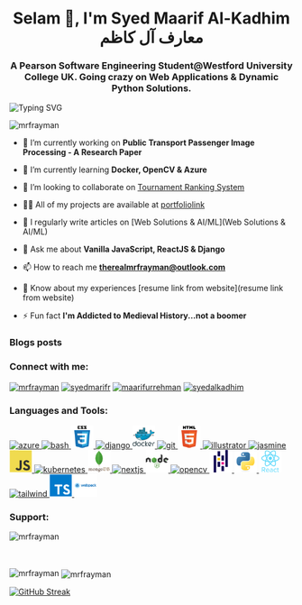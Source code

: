 <h1 align="center">Selam 👋, I'm Syed Maarif Al-Kadhim معارف آل كاظم</h1>
<h3 align="center">A Pearson Software Engineering Student@Westford University College UK. Going crazy on Web Applications & Dynamic Python Solutions.</h3>

![Typing SVG](https://readme-typing-svg.herokuapp.com?font=Quicksand&weight=700&sdze=26&duration=3000&pause=1000&color=0087F8&width=620&lines=I'm+a+Front-End+Developer;Building+UserCentral;Ben+bir+Front-End+Geli%C5%9Ftiricisiyim;UserCentral'u+Kurmak;)

<p align="left"> <img src="https://komarev.com/ghpvc/?username=mrfrayman&label=Profile%20views&color=0e75b6&style=flat" alt="mrfrayman" /> </p>

- 🔭 I’m currently working on **Public Transport Passenger Image Processing - A Research Paper**

- 🌱 I’m currently learning **Docker, OpenCV & Azure**

- 👯 I’m looking to collaborate on [Tournament Ranking System](https://mrfrayman.github.io/projects/first)

- 👨‍💻 All of my projects are available at [portfoliolink](portfoliolink)

- 📝 I regularly write articles on [Web Solutions & AI/ML](Web Solutions & AI/ML)

- 💬 Ask me about **Vanilla JavaScript, ReactJS & Django**

- 📫 How to reach me **therealmrfrayman@outlook.com**

- 📄 Know about my experiences [resume link from website](resume link from website)

- ⚡ Fun fact **I'm Addicted to Medieval History...not a boomer**

### Blogs posts
<!-- BLOG-POST-LIST:START -->
<!-- BLOG-POST-LIST:END -->

<h3 align="left">Connect with me:</h3>
<p align="left">
<a href="https://dev.to/mrfrayman" target="blank"><img align="center" src="https://raw.githubusercontent.com/rahuldkjain/github-profile-readme-generator/master/src/images/icons/Social/devto.svg" alt="mrfrayman" height="30" width="40" /></a>
<a href="https://twitter.com/syedmarifr" target="blank"><img align="center" src="https://raw.githubusercontent.com/rahuldkjain/github-profile-readme-generator/master/src/images/icons/Social/twitter.svg" alt="syedmarifr" height="30" width="40" /></a>
<a href="https://linkedin.com/in/maarifurrehman" target="blank"><img align="center" src="https://raw.githubusercontent.com/rahuldkjain/github-profile-readme-generator/master/src/images/icons/Social/linked-in-alt.svg" alt="maarifurrehman" height="30" width="40" /></a>
<a href="https://instagram.com/syedalkadhim" target="blank"><img align="center" src="https://raw.githubusercontent.com/rahuldkjain/github-profile-readme-generator/master/src/images/icons/Social/instagram.svg" alt="syedalkadhim" height="30" width="40" /></a>
</p>

<h3 align="left">Languages and Tools:</h3>
<p align="left"> <a href="https://azure.microsoft.com/en-in/" target="_blank" rel="noreferrer"> <img src="https://www.vectorlogo.zone/logos/microsoft_azure/microsoft_azure-icon.svg" alt="azure" width="40" height="40"/> </a> <a href="https://www.gnu.org/software/bash/" target="_blank" rel="noreferrer"> <img src="https://www.vectorlogo.zone/logos/gnu_bash/gnu_bash-icon.svg" alt="bash" width="40" height="40"/> </a> <a href="https://www.w3schools.com/css/" target="_blank" rel="noreferrer"> <img src="https://raw.githubusercontent.com/devicons/devicon/master/icons/css3/css3-original-wordmark.svg" alt="css3" width="40" height="40"/> </a> <a href="https://www.djangoproject.com/" target="_blank" rel="noreferrer"> <img src="https://cdn.worldvectorlogo.com/logos/django.svg" alt="django" width="40" height="40"/> </a> <a href="https://www.docker.com/" target="_blank" rel="noreferrer"> <img src="https://raw.githubusercontent.com/devicons/devicon/master/icons/docker/docker-original-wordmark.svg" alt="docker" width="40" height="40"/> </a> <a href="https://git-scm.com/" target="_blank" rel="noreferrer"> <img src="https://www.vectorlogo.zone/logos/git-scm/git-scm-icon.svg" alt="git" width="40" height="40"/> </a> <a href="https://www.w3.org/html/" target="_blank" rel="noreferrer"> <img src="https://raw.githubusercontent.com/devicons/devicon/master/icons/html5/html5-original-wordmark.svg" alt="html5" width="40" height="40"/> </a> <a href="https://www.adobe.com/in/products/illustrator.html" target="_blank" rel="noreferrer"> <img src="https://www.vectorlogo.zone/logos/adobe_illustrator/adobe_illustrator-icon.svg" alt="illustrator" width="40" height="40"/> </a> <a href="https://jasmine.github.io/" target="_blank" rel="noreferrer"> <img src="https://www.vectorlogo.zone/logos/jasmine/jasmine-icon.svg" alt="jasmine" width="40" height="40"/> </a> <a href="https://developer.mozilla.org/en-US/docs/Web/JavaScript" target="_blank" rel="noreferrer"> <img src="https://raw.githubusercontent.com/devicons/devicon/master/icons/javascript/javascript-original.svg" alt="javascript" width="40" height="40"/> </a> <a href="https://kubernetes.io" target="_blank" rel="noreferrer"> <img src="https://www.vectorlogo.zone/logos/kubernetes/kubernetes-icon.svg" alt="kubernetes" width="40" height="40"/> </a> <a href="https://www.mongodb.com/" target="_blank" rel="noreferrer"> <img src="https://raw.githubusercontent.com/devicons/devicon/master/icons/mongodb/mongodb-original-wordmark.svg" alt="mongodb" width="40" height="40"/> </a> <a href="https://nextjs.org/" target="_blank" rel="noreferrer"> <img src="https://cdn.worldvectorlogo.com/logos/nextjs-2.svg" alt="nextjs" width="40" height="40"/> </a> <a href="https://nodejs.org" target="_blank" rel="noreferrer"> <img src="https://raw.githubusercontent.com/devicons/devicon/master/icons/nodejs/nodejs-original-wordmark.svg" alt="nodejs" width="40" height="40"/> </a> <a href="https://opencv.org/" target="_blank" rel="noreferrer"> <img src="https://www.vectorlogo.zone/logos/opencv/opencv-icon.svg" alt="opencv" width="40" height="40"/> </a> <a href="https://pandas.pydata.org/" target="_blank" rel="noreferrer"> <img src="https://raw.githubusercontent.com/devicons/devicon/2ae2a900d2f041da66e950e4d48052658d850630/icons/pandas/pandas-original.svg" alt="pandas" width="40" height="40"/> </a> <a href="https://www.python.org" target="_blank" rel="noreferrer"> <img src="https://raw.githubusercontent.com/devicons/devicon/master/icons/python/python-original.svg" alt="python" width="40" height="40"/> </a> <a href="https://reactjs.org/" target="_blank" rel="noreferrer"> <img src="https://raw.githubusercontent.com/devicons/devicon/master/icons/react/react-original-wordmark.svg" alt="react" width="40" height="40"/> </a> <a href="https://tailwindcss.com/" target="_blank" rel="noreferrer"> <img src="https://www.vectorlogo.zone/logos/tailwindcss/tailwindcss-icon.svg" alt="tailwind" width="40" height="40"/> </a> <a href="https://www.typescriptlang.org/" target="_blank" rel="noreferrer"> <img src="https://raw.githubusercontent.com/devicons/devicon/master/icons/typescript/typescript-original.svg" alt="typescript" width="40" height="40"/> </a> <a href="https://webpack.js.org" target="_blank" rel="noreferrer"> <img src="https://raw.githubusercontent.com/devicons/devicon/d00d0969292a6569d45b06d3f350f463a0107b0d/icons/webpack/webpack-original-wordmark.svg" alt="webpack" width="40" height="40"/> </a> </p>

<h3 align="left">Support:</h3>
<p><a href="https://www.buymeacoffee.com/mrfrayman"> <img align="left" src="https://cdn.buymeacoffee.com/buttons/v2/default-yellow.png" height="50" width="210" alt="mrfrayman" /></a></p><br><br> <br>

<p><img align="left" src="https://github-readme-stats.vercel.app/api/top-langs?username=mrfrayman&show_icons=true&locale=en&layout=compact&theme=transparent&hide_border=true" alt="mrfrayman" /></p>

<p>&nbsp;<img align="center" src="https://github-readme-stats.vercel.app/api?username=mrfrayman&show_icons=true&locale=en&theme=transparent&hide_border=true&rank_icon=github" alt="mrfrayman" /></p>

<a href="https://git.io/streak-stats"><img src="https://github-readme-streak-stats.herokuapp.com?user=mrfrayman&theme=transparent&hide_border=true&border_radius=8.3&card_width=500" alt="GitHub Streak" /></a>
